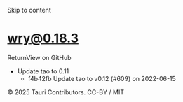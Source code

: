 Skip to content
# wry@0.18.3
ReturnView on GitHub
  * Update tao to 0.11 
    * f4b42fb Update tao to v0.12 (#609) on 2022-06-15


© 2025 Tauri Contributors. CC-BY / MIT
